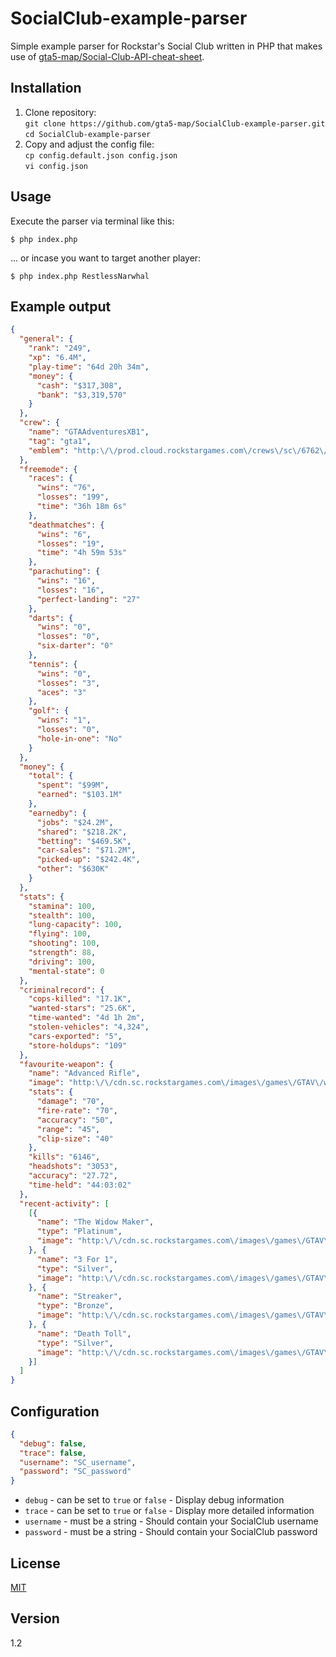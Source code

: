 SocialClub-example-parser
=========================

Simple example parser for Rockstar's Social Club written in PHP that makes use of [gta5-map/Social-Club-API-cheat-sheet](https://github.com/gta5-map/Social-Club-API-cheat-sheet).

## Installation

1. Clone repository:  
  `git clone https://github.com/gta5-map/SocialClub-example-parser.git`  
  `cd SocialClub-example-parser`
1. Copy and adjust the config file:  
  `cp config.default.json config.json`  
  `vi config.json`  

## Usage

Execute the parser via terminal like this:  

```shell
$ php index.php 
```

... or incase you want to target another player:  

```shell
$ php index.php RestlessNarwhal 
```

## Example output

```json
{
  "general": {
    "rank": "249",
    "xp": "6.4M",
    "play-time": "64d 20h 34m",
    "money": {
      "cash": "$317,308",
      "bank": "$3,319,570"
    }
  },
  "crew": {
    "name": "GTAAdventuresXB1",
    "tag": "gta1",
    "emblem": "http:\/\/prod.cloud.rockstargames.com\/crews\/sc\/6762\/12096658\/publish\/emblem\/emblem_64.png"
  },
  "freemode": {
    "races": {
      "wins": "76",
      "losses": "199",
      "time": "36h 18m 6s"
    },
    "deathmatches": {
      "wins": "6",
      "losses": "19",
      "time": "4h 59m 53s"
    },
    "parachuting": {
      "wins": "16",
      "losses": "16",
      "perfect-landing": "27"
    },
    "darts": {
      "wins": "0",
      "losses": "0",
      "six-darter": "0"
    },
    "tennis": {
      "wins": "0",
      "losses": "3",
      "aces": "3"
    },
    "golf": {
      "wins": "1",
      "losses": "0",
      "hole-in-one": "No"
    }
  },
  "money": {
    "total": {
      "spent": "$99M",
      "earned": "$103.1M"
    },
    "earnedby": {
      "jobs": "$24.2M",
      "shared": "$218.2K",
      "betting": "$469.5K",
      "car-sales": "$71.2M",
      "picked-up": "$242.4K",
      "other": "$630K"
    }
  },
  "stats": {
    "stamina": 100,
    "stealth": 100,
    "lung-capacity": 100,
    "flying": 100,
    "shooting": 100,
    "strength": 88,
    "driving": 100,
    "mental-state": 0
  },
  "criminalrecord": {
    "cops-killed": "17.1K",
    "wanted-stars": "25.6K",
    "time-wanted": "4d 1h 2m",
    "stolen-vehicles": "4,324",
    "cars-exported": "5",
    "store-holdups": "109"
  },
  "favourite-weapon": {
    "name": "Advanced Rifle",
    "image": "http:\/\/cdn.sc.rockstargames.com\/images\/games\/GTAV\/weapons\/314x120_colour\/W_AR_AdvancedRifle.png",
    "stats": {
      "damage": "70",
      "fire-rate": "70",
      "accuracy": "50",
      "range": "45",
      "clip-size": "40"
    },
    "kills": "6146",
    "headshots": "3053",
    "accuracy": "27.72",
    "time-held": "44:03:02"
  },
  "recent-activity": [
    [{
      "name": "The Widow Maker",
      "type": "Platinum",
      "image": "http:\/\/cdn.sc.rockstargames.com\/images\/games\/GTAV\/multiplayer\/award\/platinum\/OverallKills.png"
    }, {
      "name": "3 For 1",
      "type": "Silver",
      "image": "http:\/\/cdn.sc.rockstargames.com\/images\/games\/GTAV\/multiplayer\/award\/silver\/HatTrickKiller.png"
    }, {
      "name": "Streaker",
      "type": "Bronze",
      "image": "http:\/\/cdn.sc.rockstargames.com\/images\/games\/GTAV\/multiplayer\/award\/bronze\/KillStreak.png"
    }, {
      "name": "Death Toll",
      "type": "Silver",
      "image": "http:\/\/cdn.sc.rockstargames.com\/images\/games\/GTAV\/multiplayer\/award\/silver\/TotalKills.png"
    }]
  ]
}
```

## Configuration

```json
{
  "debug": false,
  "trace": false,
  "username": "SC_username",
  "password": "SC_password"
}
```

- `debug` - can be set to `true` or `false` - Display debug information
- `trace` - can be set to `true` or `false` - Display more detailed information
- `username` - must be a string - Should contain your SocialClub username
- `password` - must be a string - Should contain your SocialClub password

## License

[MIT](LICENSE)

## Version

1.2

